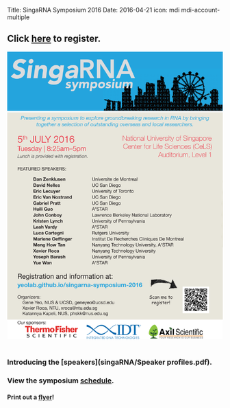 Title: SingaRNA Symposium 2016
Date: 2016-04-21
icon: mdi mdi-account-multiple

## Click [**here**](http://goo.gl/forms/0awa0rCjGbMxPWBI3) to register.


<div class="row">
  <div class="6u">

<section>
  <a href="#stem-cells" class="image feature"><img src="singaRNA/SG-RNA_flyer.png" alt="" /></a>
  <a href="#neural-rbps" class="image feature"><img src="/images/research/neuron.svg" alt="" /></a>
</section>

  </div>

[](singaRNA/SG-RNA_flyer.png)


### Introducing the [**speakers**](singaRNA/Speaker profiles.pdf).

### View the symposium [**schedule**](singaRNA/schedulev2.pdf). 

#### Print out a [flyer](singaRNA/SG-RNA_flyer.pdf)!




